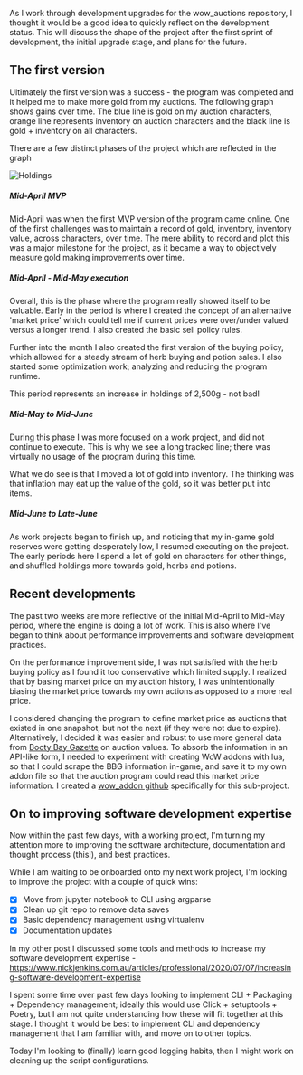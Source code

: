 As I work through development upgrades for the wow_auctions repository, I thought it would be a good idea to quickly reflect on the development status. This will discuss the shape of the project after the first sprint of development, the initial upgrade stage, and plans for the future.

## The first version

Ultimately the first version was a success - the program was completed and it helped me to make more gold from my auctions. The following graph shows gains over time. The blue line is gold on my auction characters, orange line represents inventory on auction characters and the black line is gold + inventory on all characters.

There are a few distinct phases of the project which are reflected in the graph

![Holdings](https://www.nickjenkins.com.au/static/assets/wow_auctions/holdings.png "holdings.jpg")

##### Mid-April MVP

Mid-April was when the first MVP version of the program came online. One of the first challenges was to maintain a record of gold, inventory, inventory value, across characters, over time. The mere ability to record and plot this was a major milestone for the project, as it became a way to objectively measure gold making improvements over time.

##### Mid-April - Mid-May execution

Overall, this is the phase where the program really showed itself to be valuable. Early in the period is where I created the concept of an alternative 'market price' which could tell me if current prices were over/under valued versus a longer trend. I also created the basic sell policy rules.

Further into the month I also created the first version of the buying policy, which allowed for a steady stream of herb buying and potion sales. I also started some optimization work; analyzing and reducing the program runtime.

This period represents an increase in holdings of 2,500g - not bad!

##### Mid-May to Mid-June

During this phase I was more focused on a work project, and did not continue to execute. This is why we see a long tracked line; there was virtually no usage of the program during this time.

What we do see is that I moved a lot of gold into inventory. The thinking was that inflation may eat up the value of the gold, so it was better put into items.

##### Mid-June to Late-June

As work projects began to finish up, and noticing that my in-game gold reserves were getting desperately low, I resumed executing on the project. The early periods here I spend a lot of gold on characters for other things, and shuffled holdings more towards gold, herbs and potions.

## Recent developments

The past two weeks are more reflective of the initial Mid-April to Mid-May period, where the engine is doing a lot of work. This is also where I've began to think about performance improvements and software development practices.

On the performance improvement side, I was not satisfied with the herb buying policy as I found it too conservative which limited supply. I realized that by basing market price on my auction history, I was unintentionally biasing the market price towards my own actions as opposed to a more real price.

I considered changing the program to define market price as auctions that existed in one snapshot, but not the next (if they were not due to expire). Alternatively, I decided it was easier and robust to use more general data from [Booty Bay Gazette](https://www.bootybaygazette.com/) on auction values. To absorb the information in an API-like form, I needed to experiment with creating WoW addons with lua, so that I could scrape the BBG information in-game, and save it to my own addon file so that the auction program could read this market price information. I created a [wow_addon github](https://github.com/bluemania/wow_addon) specifically for this sub-project.

## On to improving software development expertise

Now within the past few days, with a working project, I'm turning my attention more to improving the software architecture, documentation and thought process (this!), and best practices.

While I am waiting to be onboarded onto my next work project, I'm looking to improve the project with a couple of quick wins:

- [X] Move from jupyter notebook to CLI using argparse
- [X] Clean up git repo to remove data saves
- [X] Basic dependency management using virtualenv
- [X] Documentation updates

In my other post I discussed some tools and methods to increase my software development expertise -  https://www.nickjenkins.com.au/articles/professional/2020/07/07/increasing-software-development-expertise

I spent some time over past few days looking to implement CLI + Packaging + Dependency management; ideally this would use Click + setuptools + Poetry, but I am not quite understanding how these will fit together at this stage. I thought it would be best to implement CLI and dependency management that I am familiar with, and move on to other topics.

Today I'm looking to (finally) learn good logging habits, then I might work on cleaning up the script configurations.
